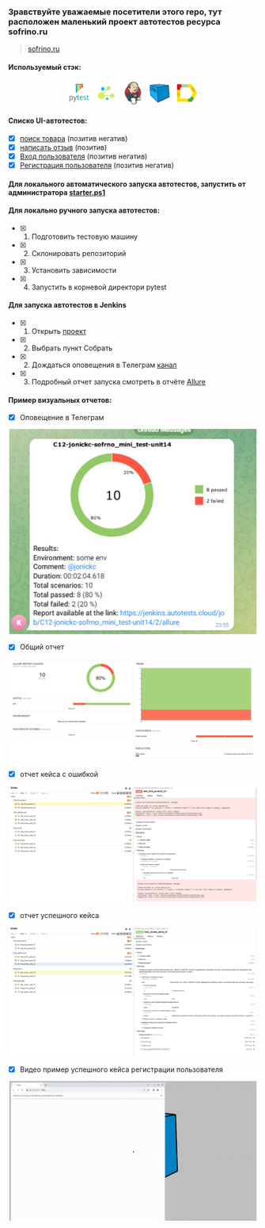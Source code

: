 ### Зравствуйте уважаемые посетители этого repo, тут расположен маленький проект автотестов ресурса sofrino.ru
> <a target="_blank" href="https://sofrino.ru/">sofrino.ru</a>


#### Используемый стэк:

<div align="center">
    <img title="Pytest" width="50" src="data/img/pytest-original-wordmark.svg">
    <img title="Selene" width="50" src="data/img/selene.png">
    <img title="Jenkins" width="50" height="50" src="data/img/Jenkins.png">
    <img title="Selenoid" width="50" src="data/img/Selenoid.png">
    <img title="Allure" width="50" src="data/img/Allure_Report.png">
</div>

#### Cписко UI-автотестов:

- [x] [поиск товара](tests/test_find_product) (позитив негатив) 
- [x] [написать отзыв](tests/test_review) (позитив)
- [x] [Вход пользователя](tests/test_user_login) (позитив негатив)
- [x] [Регистрация пользователя](tests/test_register_user) (позитив негатив)

#### Для локального автоматического запуска автотестов, запустить от администратора [starter.ps1](starter.ps1)

#### Для локально ручного запуска автотестов:

- [x] 1. Подготовить тестовую машину
- [x] 2. Склонировать репозиторий
- [x] 3. Установить зависимости
- [x] 4. Запустить в корневой директори pytest

#### Для запуска автотестов в Jenkins

- [x] 1. Открыть <a target="_blank" href="https://jenkins.autotests.cloud/job/C12-jonickc-sofrno_mini_test-unit14/">проект</a>
- [x] 2. Выбрать пункт Собрать
- [x] 2. Дождаться оповещения в Tелеграм [канал](https://t.me/+D-lMxBsV3vFhOWUy)  
- [x] 3. Подробный отчет запуска смотреть в отчёте [Allure](https://jenkins.autotests.cloud/job/C12-jonickc-sofrno_mini_test-unit14/3/allure)

#### Пример визуальных отчетов:

- [x] Оповещение в Телеграм

<div align="center">
    <img width="500" src="data/img/teleg_report.PNG">
</div>

- [x] Общий отчет

<div align="center">
    <img width="500" src="data/img/allure_rep_all_01.PNG">
</div>

- [x] отчет кейса с ошибкой

<div align="center">
    <img width="500" src="data/img/allure_rep_fail_01.PNG">
</div>

- [x] отчет успешного кейса

<div align="center">
    <img width="500" src="data/img/allure_rep_good_01.PNG">
</div>

- [x] Видео пример успешного кейса регистрации пользователя 

<div align="center">
    <img width="500" src="data/img/4295e6c98140b5964a79f97b49727288.gif">
</div>